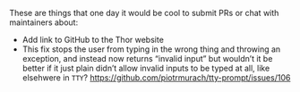 These are things that one day it would be cool to submit PRs or chat with maintainers about:

-   Add link to GitHub to the Thor website
-   This fix stops the user from typing in the wrong thing and throwing an exception, and instead now returns “invalid input” but wouldn’t it be better if it just plain didn’t allow invalid inputs to be typed at all, like elsehwere in `TTY`? https://github.com/piotrmurach/tty-prompt/issues/106
